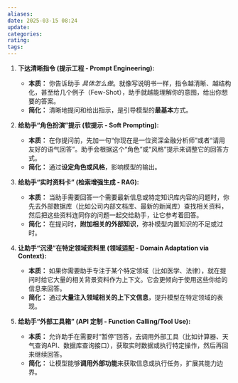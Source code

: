 ```yaml
---
aliases: 
date: 2025-03-15 08:24
update: 
categories: 
rating: 
tags:
---
```

1.  **下达清晰指令 (提示工程 - Prompt Engineering):**
    *   **本质：** 你告诉助手 *具体怎么做*。就像写说明书一样，指令越清晰、越结构化，甚至给几个例子（Few-Shot），助手就越能理解你的意图，给出你想要的答案。
    *   **简化：** 清晰地提问和给出指示，是引导模型的**最基本**方式。

2.  **给助手“角色扮演”提示 (软提示 - Soft Prompting):**
    *   **本质：** 在你提问前，先加一句“你现在是一位资深金融分析师”或者“请用友好的语气回答”。助手会根据这个“角色”或“风格”提示来调整它的回答方式。
    *   **简化：** 通过**设定角色或风格**，影响模型的输出。

3.  **给助手“实时资料卡” (检索增强生成 - RAG):**
    *   **本质：** 当助手需要回答一个需要最新信息或特定知识库内容的问题时，你先去外部数据库（比如公司内部文档库、最新的新闻库）查找相关资料，然后把这些资料连同你的问题一起交给助手，让它参考着回答。
    *   **简化：** 在提问时，**附加相关的外部知识**，弥补模型内置知识的不足或过时。

4.  **让助手“沉浸”在特定领域资料里 (领域适配 - Domain Adaptation via Context):**
    *   **本质：** 如果你需要助手专注于某个特定领域（比如医学、法律），就在提问时给它大量的相关背景资料作为上下文。它会更倾向于使用这些你给的信息来回答。
    *   **简化：** 通过**大量注入领域相关的上下文信息**，提升模型在特定领域的表现。

5.  **给助手“外部工具箱” (API 定制 - Function Calling/Tool Use):**
    *   **本质：** 允许助手在需要时“暂停”回答，去调用外部工具（比如计算器、天气查询API、数据库查询接口），获取实时数据或执行特定操作，然后再回来继续回答。
    *   **简化：** 让模型能够**调用外部功能**来获取信息或执行任务，扩展其能力边界。


